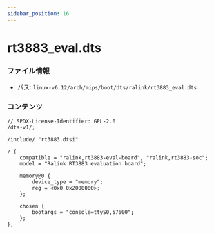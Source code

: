 ```yaml
---
sidebar_position: 16
---
```

# rt3883_eval.dts

### ファイル情報

- パス: `linux-v6.12/arch/mips/boot/dts/ralink/rt3883_eval.dts`

### コンテンツ

```dts
// SPDX-License-Identifier: GPL-2.0
/dts-v1/;

/include/ "rt3883.dtsi"

/ {
	compatible = "ralink,rt3883-eval-board", "ralink,rt3883-soc";
	model = "Ralink RT3883 evaluation board";

	memory@0 {
		device_type = "memory";
		reg = <0x0 0x2000000>;
	};

	chosen {
		bootargs = "console=ttyS0,57600";
	};
};

```
